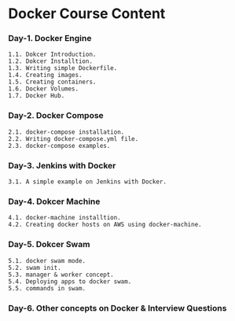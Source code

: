 # Docker Course Content

### Day-1. Docker Engine

    1.1. Dokcer Introduction.
    1.2. Dokcer Installtion.
    1.3. Writing simple Dockerfile.
    1.4. Creating images.
    1.5. Creating containers.
    1.6. Docker Volumes.
    1.7. Docker Hub.
    
### Day-2. Docker Compose

    2.1. docker-compose installation.
    2.2. Writing docker-compose.yml file.
    2.3. docker-compose examples.
    
### Day-3. Jenkins with Docker

    3.1. A simple example on Jenkins with Docker.
    
### Day-4. Dokcer Machine

    4.1. docker-machine installtion.
    4.2. Creating docker hosts on AWS using docker-machine.
    
### Day-5. Dokcer Swam

    5.1. docker swam mode.
    5.2. swam init.
    5.3. manager & worker concept.
    5.4. Deploying apps to docker swam.
    5.5. commands in swam.
    
### Day-6. Other concepts on Docker & Interview Questions
